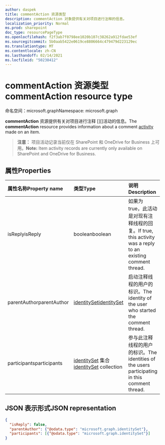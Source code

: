 ```yaml
---
author: daspek
title: commentAction 资源类型
description: commentAction 对象提供有关对项目进行注释的信息。
localization_priority: Normal
ms.prod: sharepoint
doc_type: resourcePageType
ms.openlocfilehash: f2f3ab7f0798ee1020b107c38262a912fdae53ef
ms.sourcegitcommit: 5b0aab5422e0619ce8806664c479479d223129ec
ms.translationtype: MT
ms.contentlocale: zh-CN
ms.lasthandoff: 02/14/2021
ms.locfileid: "50238412"
---
```

# <a name="commentaction-resource-type"></a><span data-ttu-id="7ef02-103">commentAction 资源类型</span><span class="sxs-lookup"><span data-stu-id="7ef02-103">commentAction resource type</span></span>

<span data-ttu-id="7ef02-104">命名空间：microsoft.graph</span><span class="sxs-lookup"><span data-stu-id="7ef02-104">Namespace: microsoft.graph</span></span>

<span data-ttu-id="7ef02-105">**commentAction** 资源提供有关对项目进行注释 [][]活动的信息。</span><span class="sxs-lookup"><span data-stu-id="7ef02-105">The **commentAction** resource provides information about a comment [activity][] made on an item.</span></span>

><span data-ttu-id="7ef02-106">**注意：** 项目活动记录当前仅在 SharePoint 和 OneDrive for Business 上可用。</span><span class="sxs-lookup"><span data-stu-id="7ef02-106">**Note:** Item activity records are currently only available on SharePoint and OneDrive for Business.</span></span>

[活动]: itemactivity.md
[activity]: itemactivity.md

## <a name="properties"></a><span data-ttu-id="7ef02-108">属性</span><span class="sxs-lookup"><span data-stu-id="7ef02-108">Properties</span></span>

| <span data-ttu-id="7ef02-109">属性名称</span><span class="sxs-lookup"><span data-stu-id="7ef02-109">Property name</span></span>    | <span data-ttu-id="7ef02-110">类型</span><span class="sxs-lookup"><span data-stu-id="7ef02-110">Type</span></span>                       | <span data-ttu-id="7ef02-111">说明</span><span class="sxs-lookup"><span data-stu-id="7ef02-111">Description</span></span>
|:-----------------|:---------------------------|:-----------------------------
| <span data-ttu-id="7ef02-112">isReply</span><span class="sxs-lookup"><span data-stu-id="7ef02-112">isReply</span></span>          | <span data-ttu-id="7ef02-113">boolean</span><span class="sxs-lookup"><span data-stu-id="7ef02-113">boolean</span></span>                    | <span data-ttu-id="7ef02-114">如果为 true，此活动是对现有注释线程的回复。</span><span class="sxs-lookup"><span data-stu-id="7ef02-114">If true, this activity was a reply to an existing comment thread.</span></span>
| <span data-ttu-id="7ef02-115">parentAuthor</span><span class="sxs-lookup"><span data-stu-id="7ef02-115">parentAuthor</span></span>     | <span data-ttu-id="7ef02-116">[identitySet][]</span><span class="sxs-lookup"><span data-stu-id="7ef02-116">[identitySet][]</span></span>            | <span data-ttu-id="7ef02-117">启动注释线程的用户的标识。</span><span class="sxs-lookup"><span data-stu-id="7ef02-117">The identity of the user who started the comment thread.</span></span>
| <span data-ttu-id="7ef02-118">participants</span><span class="sxs-lookup"><span data-stu-id="7ef02-118">participants</span></span>     | <span data-ttu-id="7ef02-119">[identitySet][] 集合</span><span class="sxs-lookup"><span data-stu-id="7ef02-119">[identitySet][] collection</span></span> | <span data-ttu-id="7ef02-120">参与此注释线程的用户的标识。</span><span class="sxs-lookup"><span data-stu-id="7ef02-120">The identities of the users participating in this comment thread.</span></span>

[identitySet]: identityset.md

## <a name="json-representation"></a><span data-ttu-id="7ef02-122">JSON 表示形式</span><span class="sxs-lookup"><span data-stu-id="7ef02-122">JSON representation</span></span>

<!-- {
  "blockType": "resource",
  "optionalProperties": [ ],
  "@type": "microsoft.graph.commentAction"
}-->

```json
{
  "isReply": false,
  "parentAuthor": {"@odata.type": "microsoft.graph.identitySet"},
  "participants": [{"@odata.type": "microsoft.graph.identitySet"}]
}
```
<!--
{
  "type": "#page.annotation",
  "description": "The commentAction object provides information about a comment that was made on an item.",
  "keywords": "activities,activity,action,comment",
  "section": "documentation",
  "tocPath": "Resources/commentAction",
  "suppressions": []
}
-->

